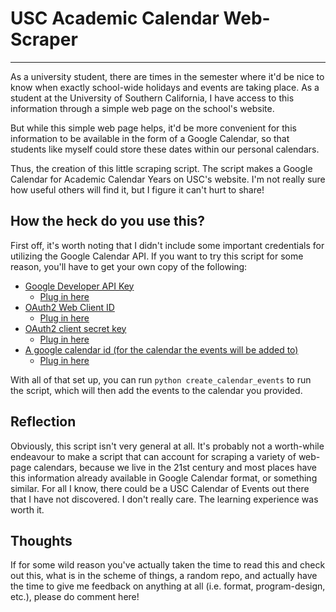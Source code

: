 # USC Academic Calendar Web-Scraper
------

As a university student, there are times in the semester where it'd be nice to know when exactly school-wide holidays and events are taking place. As a student at the University of Southern California, I have access to this information through a simple web page on the school's website. 

But while this simple web page helps, it'd be more convenient for this information to be available in the form of a Google Calendar, so that students like myself could store these dates within our personal calendars.

Thus, the creation of this little scraping script. The script makes a Google Calendar for Academic Calendar Years on USC's website. I'm not really sure how useful others will find it, but I figure it can't hurt to share!

## How the heck do you use this?
  
  First off, it's worth noting that I didn't include some important credentials for utilizing the Google Calendar API.
  If you want to try this script for some reason, you'll have to get your own copy of the following:
  
  * [Google Developer API Key](https://developers.google.com/api-client-library/python/guide/aaa_apikeys)
    * [Plug in here](https://github.com/jpugliesi/USC-Academic-Calendar-Scraper/blob/add-files/create_calendar_events.py#L39)   
  * [OAuth2 Web Client ID](https://developers.google.com/accounts/docs/OAuth2#basicsteps)
    * [Plug in here](https://github.com/jpugliesi/USC-Academic-Calendar-Scraper/blob/add-files/create_calendar_events.py#L17)
  * [OAuth2 client secret key](https://developers.google.com/accounts/docs/OAuth2#basicsteps)
    * [Plug in here](https://github.com/jpugliesi/USC-Academic-Calendar-Scraper/blob/add-files/create_calendar_events.py#L18)
  * [A google calendar id (for the calendar the events will be added to)](https://www.drupal.org/node/589310)
    * [Plug in here](https://github.com/jpugliesi/USC-Academic-Calendar-Scraper/blob/add-files/create_calendar_events.py#L48)
  
 With all of that set up, you can run `python create_calendar_events` to run the script, which will then add the events to the calendar you provided.

## Reflection

  Obviously, this script isn't very general at all. It's probably not a worth-while endeavour to make a script that can account for scraping a variety of web-page calendars, because we live in the 21st century and most places have this information already available in Google Calendar format, or something similar. 
  For all I know, there could be a USC Calendar of Events out there that I have not discovered. I don't really care. The learning experience was worth it.
  
## Thoughts

  If for some wild reason you've actually taken the time to read this and check out this, what is in the scheme of things, a random repo, and actually have the time to give me feedback on anything at all (i.e. format, program-design, etc.), please do comment here!
